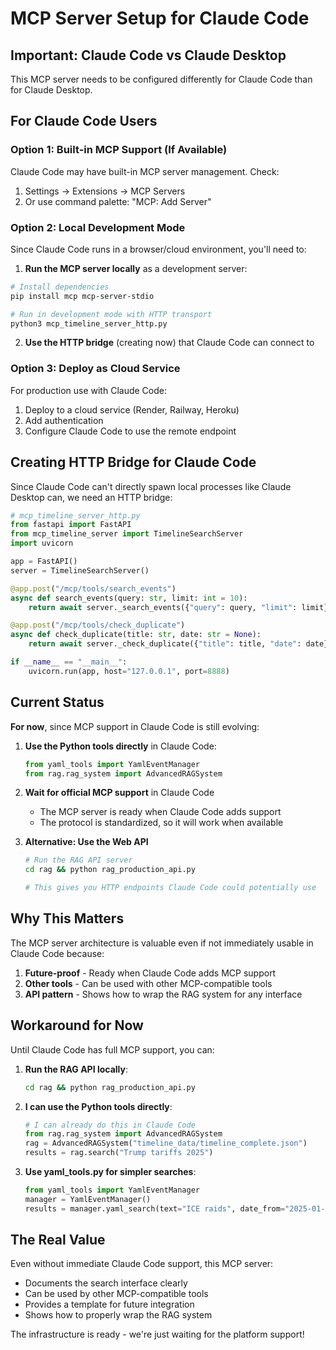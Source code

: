 # MCP Server Setup for Claude Code

## Important: Claude Code vs Claude Desktop

This MCP server needs to be configured differently for Claude Code than for Claude Desktop.

## For Claude Code Users

### Option 1: Built-in MCP Support (If Available)

Claude Code may have built-in MCP server management. Check:
1. Settings → Extensions → MCP Servers
2. Or use command palette: "MCP: Add Server"

### Option 2: Local Development Mode

Since Claude Code runs in a browser/cloud environment, you'll need to:

1. **Run the MCP server locally** as a development server:
```bash
# Install dependencies
pip install mcp mcp-server-stdio

# Run in development mode with HTTP transport
python3 mcp_timeline_server_http.py
```

2. **Use the HTTP bridge** (creating now) that Claude Code can connect to

### Option 3: Deploy as Cloud Service

For production use with Claude Code:

1. Deploy to a cloud service (Render, Railway, Heroku)
2. Add authentication
3. Configure Claude Code to use the remote endpoint

## Creating HTTP Bridge for Claude Code

Since Claude Code can't directly spawn local processes like Claude Desktop can, we need an HTTP bridge:

```python
# mcp_timeline_server_http.py
from fastapi import FastAPI
from mcp_timeline_server import TimelineSearchServer
import uvicorn

app = FastAPI()
server = TimelineSearchServer()

@app.post("/mcp/tools/search_events")
async def search_events(query: str, limit: int = 10):
    return await server._search_events({"query": query, "limit": limit})

@app.post("/mcp/tools/check_duplicate")
async def check_duplicate(title: str, date: str = None):
    return await server._check_duplicate({"title": title, "date": date})

if __name__ == "__main__":
    uvicorn.run(app, host="127.0.0.1", port=8888)
```

## Current Status

**For now**, since MCP support in Claude Code is still evolving:

1. **Use the Python tools directly** in Claude Code:
   ```python
   from yaml_tools import YamlEventManager
   from rag.rag_system import AdvancedRAGSystem
   ```

2. **Wait for official MCP support** in Claude Code
   - The MCP server is ready when Claude Code adds support
   - The protocol is standardized, so it will work when available

3. **Alternative: Use the Web API**
   ```bash
   # Run the RAG API server
   cd rag && python rag_production_api.py
   
   # This gives you HTTP endpoints Claude Code could potentially use
   ```

## Why This Matters

The MCP server architecture is valuable even if not immediately usable in Claude Code because:

1. **Future-proof** - Ready when Claude Code adds MCP support
2. **Other tools** - Can be used with other MCP-compatible tools
3. **API pattern** - Shows how to wrap the RAG system for any interface

## Workaround for Now

Until Claude Code has full MCP support, you can:

1. **Run the RAG API locally**:
   ```bash
   cd rag && python rag_production_api.py
   ```

2. **I can use the Python tools directly**:
   ```python
   # I can already do this in Claude Code
   from rag.rag_system import AdvancedRAGSystem
   rag = AdvancedRAGSystem("timeline_data/timeline_complete.json")
   results = rag.search("Trump tariffs 2025")
   ```

3. **Use yaml_tools.py for simpler searches**:
   ```python
   from yaml_tools import YamlEventManager
   manager = YamlEventManager()
   results = manager.yaml_search(text="ICE raids", date_from="2025-01-01")
   ```

## The Real Value

Even without immediate Claude Code support, this MCP server:
- Documents the search interface clearly
- Can be used by other MCP-compatible tools
- Provides a template for future integration
- Shows how to properly wrap the RAG system

The infrastructure is ready - we're just waiting for the platform support!
